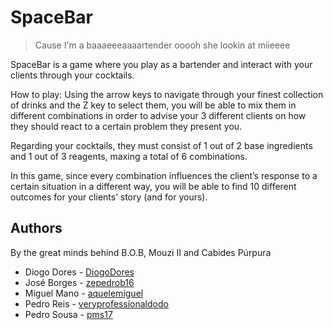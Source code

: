 # SpaceBar
> Cause I'm a baaaeeeaaaartender ooooh she lookin at miieeee

SpaceBar is a game where you play as a bartender and interact with your clients through your cocktails. 

How to play: Using the arrow keys to navigate through your finest collection of drinks and the Z key to select them, you will be able to mix them in different combinations in order to advise your 3 different clients on how they should react to a certain problem they present you.

Regarding your cocktails, they must consist of 1 out of 2 base ingredients and 1 out of 3 reagents, maxing a total of 6 combinations.

In this game, since every combination influences the client’s response to a certain situation in a different way, you will be able to find 10 different outcomes for your clients’ story (and for yours).

## Authors

By the great minds behind B.O.B, Mouzi II and Cabides Púrpura

 - Diogo Dores - [DiogoDores](https://github.com/DiogoDores)
 - José Borges - [zepedrob16](https://github.com/zepedrob16)
 - Miguel Mano - [aquelemiguel](https://github.com/aquelemiguel)
 - Pedro Reis - [veryprofessionaldodo](https://github.com/veryprofessionaldodo)
 - Pedro Sousa - [pms17](https://github.com/pms17)
